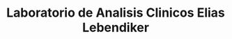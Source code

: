 ---
title: "Laboratorio de Analisis Clinicos Elias Lebendiker"
url: /buenos-aires/laboratorio-de-analisis-clinicos-elias-lebendiker/
shop: suministros médicos
---